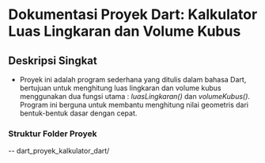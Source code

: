 # **Dokumentasi Proyek Dart: Kalkulator Luas Lingkaran dan Volume Kubus**

## **Deskripsi Singkat**
- Proyek ini adalah program sederhana yang ditulis dalam bahasa Dart, bertujuan untuk menghitung luas lingkaran dan volume kubus menggunakan dua fungsi utama : *luasLingkaran()* dan *volumeKubus()*. Program ini berguna untuk membantu menghitung nilai geometris dari bentuk-bentuk dasar dengan cepat.

### **Struktur Folder Proyek**
-- dart_proyek_kalkulator_dart/



